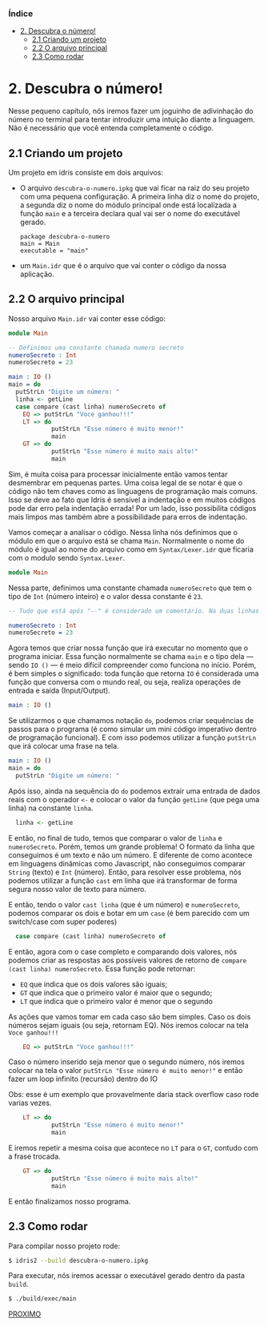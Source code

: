 ### Índice

- [2. Descubra o número!](#2-descubra-o-número)
  - [2.1 Criando um projeto](#21-criando-um-projeto)
  - [2.2 O arquivo principal](#22-o-arquivo-principal)
  - [2.3 Como rodar](#23-como-rodar)

# 2. Descubra o número!

Nesse pequeno capítulo, nós iremos fazer um joguinho de adivinhação do número no terminal para tentar introduzir uma intuição diante a linguagem. Não é necessário que você entenda completamente o código.

## 2.1 Criando um projeto

Um projeto em idris consiste em dois arquivos:

- O arquivo `descubra-o-numero.ipkg` que vai ficar na raiz do seu projeto com uma pequena configuração. A primeira linha diz o nome do projeto, a segunda diz o nome do módulo principal onde está localizada a função `main` e a terceira declara qual vai ser o nome do executável gerado.
  ```ipkg
  package descubra-o-numero
  main = Main
  executable = "main"
  ```

- um `Main.idr` que é o arquivo que vai conter o código da nossa aplicação. 

## 2.2 O arquivo principal

Nosso arquivo `Main.idr` vai conter esse código:

```idris
module Main

-- Definimos uma constante chamada numero secreto
numeroSecreto : Int 
numeroSecreto = 23

main : IO ()
main = do
  putStrLn "Digite um número: "
  linha <- getLine
  case compare (cast linha) numeroSecreto of 
    EQ => putStrLn "Voce ganhou!!!" 
    LT => do
            putStrLn "Esse número é muito menor!"
            main
    GT => do
            putStrLn "Esse número é muito mais alto!"
            main
```

Sim, é muita coisa para processar inicialmente então vamos tentar desmembrar em pequenas partes. Uma coisa legal de se notar é que o código não tem chaves como as linguagens de programação mais comuns. Isso se deve ao fato que Idris é sensível a indentação e em muitos códigos pode dar erro pela indentação errada! Por um lado, isso possibilita códigos mais limpos mas também abre a possibilidade para erros de indentação. 

Vamos começar a analisar o código. Nessa linha nós definimos que o módulo em que o arquivo está se chama `Main`. Normalmente o nome do módulo é igual ao nome do arquivo como em `Syntax/Lexer.idr` que ficaria com o modulo sendo `Syntax.Lexer`.

```idris
module Main
```

Nessa parte, definimos uma constante chamada `numeroSecreto` que tem o tipo de `Int` (número inteiro) e o valor dessa constante é `23`.

```idris
-- Tudo que está após "--" é considerado um comentário. Na duas linhas abaixo definimos uma constante chamada numero secreto com tipo Int.

numeroSecreto : Int 
numeroSecreto = 23
```

Agora temos que criar nossa função que irá executar no momento que o programa iniciar. Essa função normalmente se chama `main` e o tipo dela — sendo `IO ()` — é meio difícil compreender como funciona no início. Porém, é bem simples o significado: toda função que retorna `IO` é considerada uma função que conversa com o mundo real, ou seja, realiza operações de entrada e saída (Input/Output).

```idris
main : IO ()
```

Se utilizarmos o que chamamos notação `do`, podemos criar sequências de passos para o programa (é como simular um mini código imperativo dentro de programação funcional). E com isso podemos utilizar a função `putStrLn` que irá colocar uma frase na tela.

```idris
main : IO ()
main = do
  putStrLn "Digite um número: "
```

Após isso, ainda na sequência do `do` podemos extrair uma entrada de dados reais com o operador `<-` e colocar o valor da função `getLine` (que pega uma linha) na constante `linha`.

```idris
  linha <- getLine
```

E então, no final de tudo, temos que comparar o valor de `linha` e `numeroSecreto`. Porém, temos um grande problema! O formato da linha que conseguimos é um texto e não um número. E diferente de como acontece em linguagens dinâmicas como Javascript, não conseguimos comparar `String` (texto) e `Int` (número). Então, para resolver esse problema, nós podemos utilizar a função `cast` em linha que irá transformar de forma segura nosso valor de texto para número.

E então, tendo o valor `cast linha` (que é um número) e `numeroSecreto`, podemos comparar os dois e botar em um `case` (é bem parecido com um switch/case com super poderes)

```idris
  case compare (cast linha) numeroSecreto of 
```

E então, agora com o case completo e comparando dois valores, nós podemos criar as respostas aos possíveis valores de retorno de `compare (cast linha) numeroSecreto`. Essa função pode retornar:

- `EQ` que indica que os dois valores são iguais;
- `GT` que indica que o primeiro valor é maior que o segundo;
- `LT` que indica que o primeiro valor é menor que o segundo

As ações que vamos tomar em cada caso são bem simples. Caso os dois números sejam iguais (ou seja, retornam EQ). Nós iremos colocar na tela `Voce ganhou!!!`
```idris
    EQ => putStrLn "Voce ganhou!!!" 
```

Caso o número inserido seja menor que o segundo número, nós iremos colocar na tela o valor `putStrLn "Esse número é muito menor!"` e então fazer um loop infinito (recursão) dentro do IO

Obs: esse é um exemplo que provavelmente daria stack overflow caso rode varias vezes.

```idris
    LT => do
            putStrLn "Esse número é muito menor!"
            main
```

E iremos repetir a mesma coisa que acontece no `LT` para o `GT`, contudo com a frase trocada.

```idris
    GT => do
            putStrLn "Esse número é muito mais alto!"
            main
```

E então finalizamos nosso programa.

## 2.3 Como rodar 

Para compilar nosso projeto rode:
```bash
$ idris2 --build descubra-o-numero.ipkg
```

Para executar, nós iremos acessar o executável gerado dentro da pasta `build`.

```bash
$ ./build/exec/main
```

<a align="end" href="https://github.com/felipegchi/Idris2Noobs/blob/main/1.Introducao/3.types-functions.md">
 PROXIMO
</a> 
